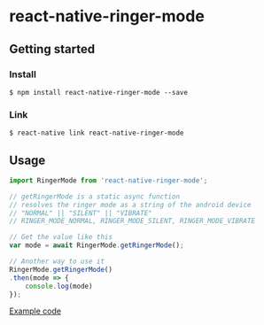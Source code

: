 # react-native-ringer-mode

## Getting started

### Install

`$ npm install react-native-ringer-mode --save`

### Link

`$ react-native link react-native-ringer-mode`

## Usage
```javascript
import RingerMode from 'react-native-ringer-mode';

// getRingerMode is a static async function
// resolves the ringer mode as a string of the android device
// "NORMAL" || "SILENT" || "VIBRATE"
// RINGER_MODE_NORMAL, RINGER_MODE_SILENT, RINGER_MODE_VIBRATE

// Get the value like this
var mode = await RingerMode.getRingerMode();

// Another way to use it
RingerMode.getRingerMode()
.then(mode => {
    console.log(mode)
});

```
[Example code](https://github.com/ryhnnl/rn-experimental/blob/65e4fa039567f8d5f375e27bd077f2f47f9c2613/src/screens/RingerModeExp.js#L47)
  
